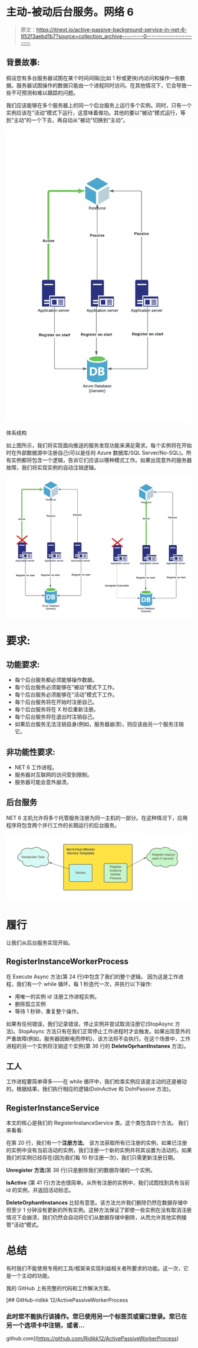 # 主动-被动后台服务。网络 6

> 原文：<https://itnext.io/active-passive-background-service-in-net-6-952f3aebd1b7?source=collection_archive---------0----------------------->

## 背景故事:

假设您有多台服务器试图在某个时间间隔(比如 1 秒或更快)内访问和操作一些数据。服务器试图操作的数据只能由一个进程同时访问。在其他情况下，它会导致一些不可预测和难以跟踪的问题。

我们应该能够在多个服务器上的同一个后台服务上运行多个实例。同时，只有一个实例应该在“活动”模式下运行，这意味着做功。其他的要以“被动”模式运行，等到“主动”的一个下去，再自动从“被动”切换到“主动”。

![](img/873b3b80ed9f209ac8db030022d55146.png)

体系结构

如上图所示，我们将实现面向推送的服务发现功能来满足需求。每个实例将在开始时在外部数据源中注册自己(可以是任何 Azure 数据库/SQL Server/No-SQL)。所有实例都将包含一个逻辑，告诉它们应该以哪种模式工作。如果出现意外的服务器故障，我们将实现实例的自动注销逻辑。

![](img/ff595a700533e5c16ec25e5b69b833b7.png)

# 要求:

## 功能要求:

*   每个后台服务都必须能够操作数据。
*   每个后台服务必须能够在“被动”模式下工作。
*   每个后台服务必须能够在“活动”模式下工作。
*   每个后台服务将在开始时注册自己。
*   每个后台服务将在 X 秒后重新注册。
*   每个后台服务将在退出时注销自己。
*   如果后台服务无法注销自身(例如，服务器崩溃)，则应该由另一个服务注销它。

## 非功能性要求:

*   NET 6 工作进程。
*   服务器对互联网的访问受到限制。
*   服务器可能会意外崩溃。

## 后台服务

NET 6 主机允许将多个托管服务注册为同一主机的一部分。在这种情况下，应用程序将包含两个并行工作的长期运行的后台服务。

![](img/5396a3a10dc826f77be1f3e653a97d7d.png)

# 履行

让我们从后台服务实现开始。

## RegisterInstanceWorkerProcess

在 Execute Async 方法(第 24 行)中包含了我们的整个逻辑。
因为这是工作进程，我们有一个 while 循环，每 1 秒迭代一次，并执行以下操作:

*   用唯一的实例 id 注册工作进程实例。
*   删除孤立实例
*   等待 1 秒钟，重复整个操作。

如果有任何错误，我们记录错误，停止实例并尝试取消注册它(StopAsync 方法)。StopAsync 方法只有在我们正常停止工作进程时才会触发。如果出现意外的严重故障(例如，服务器因断电而停机)，该方法将不会执行。在这个场景中，工作进程的另一个实例将注销这个实例(第 36 行的 **DeleteOprhantInstanes** 方法)。

## 工人

工作进程要简单得多——在 while 循环中，我们检查实例应该是主动的还是被动的。根据结果，我们执行相应的逻辑(DoInActive 和 DoInPassive 方法)。

## RegisterInstanceService

本文的核心是我们的 RegisterInstanceService 类。这个类包含四个方法。
我们来看看:

在第 20 行，我们有一个**注册方法**。
该方法获取所有已注册的实例，如果已注册的实例中没有当前活动的实例，我们注册一个新的实例并将其设置为活动的。如果我们的实例已经存在(因为我们每 10 秒注册一次)，我们只需更新注册日期。

**Unregister 方法**(第 36 行)只是删除我们的数据存储的一个实例。

**IsActive** (第 41 行)方法也很简单。从所有注册的实例中，我们试图找到具有当前 id 的实例，并返回活动标志。

**DeleteOrphantInstances** 比较有意思。该方法允许我们删除仍然在数据存储中但至少 1 分钟没有更新的所有实例。这种方法保证了即使一些实例在没有取消注册情况下会崩溃，我们仍然会自动将它们从数据存储中删除，从而允许其他实例接管“活动”模式。

# **总结**

有时我们不能使用专用的工具/框架来实现利益相关者所要求的功能。这一次，它是一个主动的功能。

我的 GitHub 上有完整的代码和工作解决方案。

 [## GitHub-ridikk 12/ActivePassiveWorkerProcess

### 此时您不能执行该操作。您已使用另一个标签页或窗口登录。您已在另一个选项卡中注销，或者…

github.com](https://github.com/Ridikk12/ActivePassiveWorkerProcess)